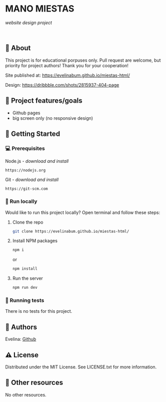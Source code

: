 # MANO MIESTAS

_website design project_

<br>

## 🌟 About

This project is for educational porpuses only. Pull request are welcome, but priority for project authors! Thank you for your cooperation!

Site published at: https://evelinabum.github.io/miestas-html/

Design: https://dribbble.com/shots/2815937-404-page

## 🎯 Project features/goals

-   Github pages
-   big screen only (no responsive design)

## 🧰 Getting Started

### 💻 Prerequisites

Node.js - _download and install_

```
https://nodejs.org
```

Git - _download and install_

```
https://git-scm.com
```

### 🏃 Run locally

Would like to run this project locally? Open terminal and follow these steps:

1. Clone the repo
    ```sh
    git clone https://evelinabum.github.io/miestas-html/
    ```
2. Install NPM packages
    ```sh
    npm i
    ```
    or
    ```sh
    npm install
    ```
3. Run the server
    ```sh
    npm run dev
    ```

### 🧪 Running tests

There is no tests for this project.

## 🎅 Authors

Evelina: [Github](https://evelinabum.github.io/miestas-html/)

## ⚠️ License

Distributed under the MIT License. See LICENSE.txt for more information.

## 🔗 Other resources

No other resources.
